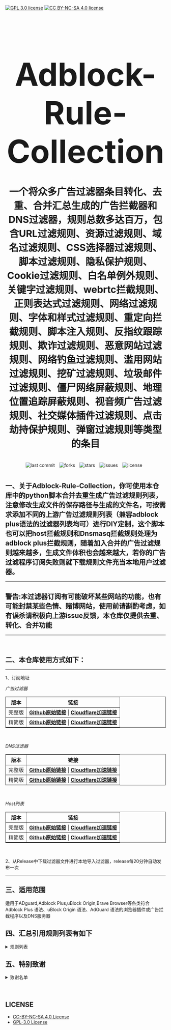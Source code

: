 [![GPL 3.0 license](https://img.shields.io/badge/License-GPL%20v3-blue.svg)](https://github.com/REIJI007/Adblock-Rule-Collection/blob/main/LICENSE-GPL%203.0)
[![CC BY-NC-SA 4.0 license](https://img.shields.io/badge/License-CC%20BY--NC--SA%204.0-lightgrey.svg)](https://github.com/REIJI007/Adblock-Rule-Collection/blob/main/LICENSE-CC-BY-NC-SA%204.0)
<!-- 居中的大标题 -->
<h1 align="center" style="font-size: 100px; margin-bottom: 40px;">Adblock-Rule-Collection</h1>

<!-- 居中的副标题 -->
<h2 align="center" style="font-size: 30px; margin-bottom: 40px;">一个将众多广告过滤器条目转化、去重、合并汇总生成的广告拦截器和DNS过滤器，规则总数多达百万，包含URL过滤规则、资源过滤规则、域名过滤规则、CSS选择器过滤规则、脚本过滤规则、隐私保护规则、Cookie过滤规则、白名单例外规则、关键字过滤规则、webrtc拦截规则、正则表达式过滤规则、网络过滤规则、字体和样式过滤规则、重定向拦截规则、脚本注入规则、反指纹跟踪规则、欺诈过滤规则、恶意网站过滤规则、网络钓鱼过滤规则、滥用网站过滤规则、挖矿过滤规则、垃圾邮件过滤规则、僵尸网络屏蔽规则、地理位置追踪屏蔽规则、视音频广告过滤规则、社交媒体插件过滤规则、点击劫持保护规则、弹窗过滤规则等类型的条目</h2>

<!-- 徽章（根据需要调整） -->
<p align="center" style="margin-bottom: 40px;">
    <img src="https://img.shields.io/badge/last%20commit-today-brightgreen" alt="last commit" style="margin-right: 10px;">
    <img src="https://img.shields.io/github/forks/REIJI007/Adblock-Rule-Collection" alt="forks" style="margin-right: 10px;">
    <img src="https://img.shields.io/github/stars/REIJI007/Adblock-Rule-Collection" alt="stars" style="margin-right: 10px;">
    <img src="https://img.shields.io/github/issues/REIJI007/Adblock-Rule-Collection" alt="issues" style="margin-right: 10px;">
    <img src="https://img.shields.io/github/license/REIJI007/Adblock-Rule-Collection" alt="license" style="margin-right: 10px;">
</p>


## 一、关于Adblock-Rule-Collection，你可使用本仓库中的python脚本合并去重生成广告过滤规则列表，注意修改生成文件的保存路径与生成的文件名，可按需求添加不同的上游广告过滤规则列表（兼容adblock plus语法的过滤器列表均可）进行DIY定制，这个脚本也可以把host拦截规则和Dnsmasq拦截规则处理为adblock plus拦截规则，随着加入合并的广告过滤规则越来越多，生成文件体积也会越来越大，若你的广告过滤程序订阅失败则就下载规则文件充当本地用户过滤器。

<hr>

## 警告:本过滤器订阅有可能破坏某些网站的功能，也有可能封禁某些色情、赌博网站，使用前请斟酌考虑，如有误杀请积极向上游issue反馈，本仓库仅提供去重、转化、合并功能

<hr>
<br>

## 二、本仓库使用方式如下：

<hr> 
1、订阅地址

*广告过滤器*
<table border="1" style="border-collapse: collapse; width: 100%;">
  <tr>
    <th>版本</th>
    <th>链接</th>
  </tr>
  <tr>
    <td>完整版</td>
    <td>
      <strong><a href="https://raw.githubusercontent.com/REIJI007/Adblock-Rule-Collection/main/ADBLOCK_RULE_COLLECTION.txt">Github原始链接</a></strong> | 
      <strong><a href="https://adblock.reiji007.org/">Cloudflare加速链接</a></strong>
    </td>
  </tr>
  <tr>
    <td>精简版</td>
    <td>
      <strong><a href="https://raw.githubusercontent.com/REIJI007/Adblock-Rule-Collection/main/ADBLOCK_RULE_COLLECTION_Lite.txt">Github原始链接</a></strong> | 
      <strong><a href="https://adblock-lite.reiji007.org/">Cloudflare加速链接</a></strong>
    </td>
  </tr>
</table>

<br>

*DNS过滤器*
<table border="1" style="border-collapse: collapse; width: 100%;">
  <tr>
    <th>版本</th>
    <th>链接</th>
  </tr>
  <tr>
    <td>完整版</td>
    <td>
      <strong><a href="https://raw.githubusercontent.com/REIJI007/Adblock-Rule-Collection/main/ADBLOCK_RULE_COLLECTION_DNS.txt">Github原始链接</a></strong> | 
      <strong><a href="https://adblock-dns.reiji007.org/">Cloudflare加速链接</a></strong>
    </td>
  </tr>
  <tr>
    <td>精简版</td>
    <td>
      <strong><a href="https://raw.githubusercontent.com/REIJI007/Adblock-Rule-Collection/main/ADBLOCK_RULE_COLLECTION_DNS_Lite.txt">Github原始链接</a></strong> | 
      <strong><a href="https://adblock-dns-lite.reiji007.org/">Cloudflare加速链接</a></strong>
    </td>
  </tr>
</table>

<br>

*Host列表*
<table border="1" style="border-collapse: collapse; width: 100%;">
  <tr>
    <th>版本</th>
    <th>链接</th>
  </tr>
  <tr>
    <td>完整版</td>
    <td>
      <strong><a href="https://raw.githubusercontent.com/REIJI007/Adblock-Rule-Collection/main/ADBLOCK_RULE_COLLECTION_HOST.txt">Github原始链接</a></strong> | 
      <strong><a href="https://adblock-host.reiji007.org/">Cloudflare加速链接</a></strong>
    </td>
  </tr>
  <tr>
    <td>精简版</td>
    <td>
      <strong><a href="https://raw.githubusercontent.com/REIJI007/Adblock-Rule-Collection/main/ADBLOCK_RULE_COLLECTION_HOST_Lite.txt">Github原始链接</a></strong> | 
      <strong><a href="https://adblock-host-lite.reiji007.org/">Cloudflare加速链接</a></strong>
    </td>
  </tr>
</table>

<br>

2、从Release中下载过滤器文件进行本地导入过滤器，release每20分钟自动发布一次
<hr>


## 三、适用范围
适用于ADguard,Adblock Plus,uBlock Origin,Brave Browser等各类符合Adblock Plus 语法、uBlock Origin 语法、AdGuard 语法的浏览器插件或广告拦截程序以及DNS服务器
<br>


## 四、汇总引用规则列表有如下
<details>
  <summary>规则列表</summary>


1. [Anti-ad for ADguard](https://anti-ad.net/adguard.txt)  
2. [Anti-ad-Easylist](https://anti-ad.net/easylist.txt)
3. [OISD Small List](https://small.oisd.nl)
4. [OISD Big List](https://big.oisd.nl)  
5. [EasyList](https://easylist.to/easylist/easylist.txt)  
6. [EasyList-adservers](https://raw.githubusercontent.com/easylist/easylist/master/easylist/easylist_adservers.txt)  
7. [EasyList-thirdparty_servers](https://raw.githubusercontent.com/easylist/easylist/master/easylist/easylist_thirdparty.txt)  
8. [EasyList-adservers_popup](https://raw.githubusercontent.com/easylist/easylist/master/easylist/easylist_adservers_popup.txt)  
9. [EasyList-thirdparty_popup](https://raw.githubusercontent.com/easylist/easylist/master/easylist/easylist_thirdparty_popup.txt)  
10. [EasyList-allowlist](https://raw.githubusercontent.com/easylist/easylist/master/easylist/easylist_allowlist.txt)  
11. [EasyList-allowlist_dimensions](https://raw.githubusercontent.com/easylist/easylist/master/easylist/easylist_allowlist_dimensions.txt)  
12. [EasyList-allowlist_general_hide](https://raw.githubusercontent.com/easylist/easylist/master/easylist/easylist_allowlist_general_hide.txt)  
13. [EasyList-allowlist_popup](https://raw.githubusercontent.com/easylist/easylist/master/easylist/easylist_allowlist_popup.txt)  
14. [Easylist-general_block](https://raw.githubusercontent.com/easylist/easylist/master/easylist/easylist_general_block.txt)  
15. [Easylist-general_block_popup](https://raw.githubusercontent.com/easylist/easylist/master/easylist/easylist_general_block_popup.txt)  
16. [Easylist-general_hide](https://raw.githubusercontent.com/easylist/easylist/master/easylist/easylist_general_hide.txt)  
17. [EasyPrivacy](https://easylist.to/easylist/easyprivacy.txt)  
18. [EasyPrivacy-allowlist](https://raw.githubusercontent.com/easylist/easylist/master/easyprivacy/easyprivacy_allowlist.txt)  
19. [EasyPrivacy-allowlist_international](https://raw.githubusercontent.com/easylist/easylist/master/easyprivacy/easyprivacy_allowlist_international.txt)  
20. [EasyPrivacy-general](https://raw.githubusercontent.com/easylist/easylist/master/easyprivacy/easyprivacy_general.txt)  
21. [EasyPrivacy-general_emailtrackers](https://raw.githubusercontent.com/easylist/easylist/master/easyprivacy/easyprivacy_general_emailtrackers.txt)  
22. [EasyPrivacy-third-party](https://raw.githubusercontent.com/easylist/easylist/master/easyprivacy/easyprivacy_thirdparty.txt)  
23. [EasyPrivacy-third-party international](https://raw.githubusercontent.com/easylist/easylist/master/easyprivacy/easyprivacy_thirdparty_international.txt)  
24. [EasyPrivacy-trackingservers](https://raw.githubusercontent.com/easylist/easylist/master/easyprivacy/easyprivacy_trackingservers.txt)  
25. [EasyPrivacy-trackingservers_thirdparty](https://raw.githubusercontent.com/easylist/easylist/master/easyprivacy/easyprivacy_trackingservers_thirdparty.txt)  
26. [EasyPrivacy-trackingservers_admiral](https://raw.githubusercontent.com/easylist/easylist/master/easyprivacy/easyprivacy_trackingservers_admiral.txt)  
27. [EasyPrivacy-trackingservers_general](https://raw.githubusercontent.com/easylist/easylist/master/easyprivacy/easyprivacy_trackingservers_general.txt)  
28. [EasyPrivacy-trackingservers_mining](https://raw.githubusercontent.com/easylist/easylist/master/easyprivacy/easyprivacy_trackingservers_mining.txt)  
29. [EasyPrivacy-trackingservers_notifications](https://raw.githubusercontent.com/easylist/easylist/master/easyprivacy/easyprivacy_trackingservers_notifications.txt)  
30. [Easylist Cookie List](https://secure.fanboy.co.nz/fanboy-cookiemonster.txt)  
31. [Easylist Cookie-allowlist](https://raw.githubusercontent.com/easylist/easylist/master/easylist_cookie/easylist_cookie_allowlist.txt)  
32. [Easylist Cookie-allowlist_general_hide](https://raw.githubusercontent.com/easylist/easylist/master/easylist_cookie/easylist_cookie_allowlist_general_hide.txt)  
33. [Easylist Cookie-general_block](https://raw.githubusercontent.com/easylist/easylist/master/easylist_cookie/easylist_cookie_general_block.txt)  
34. [Easylist Cookie-general_hide](https://raw.githubusercontent.com/easylist/easylist/master/easylist_cookie/easylist_cookie_general_hide.txt)  
35. [Easylist Cookie-thirdparty](https://raw.githubusercontent.com/easylist/easylist/master/easylist_cookie/easylist_cookie_thirdparty.txt)  
36. [EasyList China](https://raw.githubusercontent.com/easylist/easylistchina/master/easylistchina.txt)  
37. [Adblock Warning Removal List](https://easylist-downloads.adblockplus.org/antiadblockfilters.txt)  
38. [Fanboy's Annoyance List](https://secure.fanboy.co.nz/fanboy-annoyance.txt)  
39. [Fanboy's Social Blocking List](https://easylist.to/easylist/fanboy-social.txt)  
40. [Fanboy's Anti-thirdparty Fonts](https://www.fanboy.co.nz/fanboy-antifonts.txt)  
41. [Fanboy's Notifications Blocking List](https://raw.githubusercontent.com/DandelionSprout/adfilt/master/Other%20domains%20versions/FanboyNotifications-LoadableInUBO.txt)  
42. [CJX's Annoyance List](https://raw.githubusercontent.com/cjx82630/cjxlist/master/cjx-annoyance.txt)  
43. [CJX's EasyList Lite](https://raw.githubusercontent.com/cjx82630/cjxlist/master/cjxlist.txt)  
44. [CJX's uBlock list](https://raw.githubusercontent.com/cjx82630/cjxlist/master/cjx-ublock.txt)  
45. [uniartrisan's Adblock List Plus](https://raw.githubusercontent.com/uniartisan/adblock_list/master/adblock_plus.txt)  
46. [uniartrisan's Privacy List](https://raw.githubusercontent.com/uniartisan/adblock_list/master/adblock_privacy.txt)  
47. [AdRules AdBlock List Plus](https://raw.githubusercontent.com/Cats-Team/AdRules/main/adblock_plus.txt)  
48. [AdRules DNS List](https://raw.githubusercontent.com/Cats-Team/AdRules/main/dns.txt)  
49. [AdBlock DNS](https://raw.githubusercontent.com/217heidai/adblockfilters/main/rules/adblockdns.txt)  
50. [AdBlock Filter](https://raw.githubusercontent.com/217heidai/adblockfilters/main/rules/adblockfilters.txt)  
51. [GOODBYEADS](https://raw.githubusercontent.com/8680/GOODBYEADS/master/data/rules/adblock.txt)
52. [GOODBYEADS-DNS](https://raw.githubusercontent.com/8680/GOODBYEADS/master/data/rules/dns.txt)  
53. [GOODBYEADS-allow](https://raw.githubusercontent.com/8680/GOODBYEADS/master/data/rules/allow.txt)  
54. [AWAvenue-Ads-Rule](https://raw.githubusercontent.com/TG-Twilight/AWAvenue-Ads-Rule/main/AWAvenue-Ads-Rule.txt)  
55. [uBlock filters](https://raw.githubusercontent.com/uBlockOrigin/uAssets/master/filters/filters.txt)  
56. [uBlock privacy filter](https://raw.githubusercontent.com/uBlockOrigin/uAssets/master/filters/privacy.txt)  
57. [uBlock mobile filter](https://raw.githubusercontent.com/uBlockOrigin/uAssets/master/filters/filters-mobile.txt)  
58. [uBlock Badware risks filter](https://raw.githubusercontent.com/uBlockOrigin/uAssets/master/filters/badware.txt)  
59. [uBlock Annoyances-Cookies filter](https://raw.githubusercontent.com/uBlockOrigin/uAssets/master/filters/annoyances-cookies.txt)  
60. [uBlock Annoyances-others filter](https://raw.githubusercontent.com/uBlockOrigin/uAssets/master/filters/annoyances-others.txt)  
61. [uBlock Resource abuse filters](https://raw.githubusercontent.com/uBlockOrigin/uAssets/master/filters/resource-abuse.txt)  
62. [uBlock Unbreak filter](https://raw.githubusercontent.com/uBlockOrigin/uAssets/master/filters/unbreak.txt)
63. [uBlock lan-block](https://raw.githubusercontent.com/uBlockOrigin/uAssets/master/filters/lan-block.txt)
64. [ADguard Base filter](https://raw.githubusercontent.com/ADguardTeam/FiltersRegistry/master/filters/filter_2_Base/filter.txt)  
65. [ADguard Spyware filter](https://raw.githubusercontent.com/ADguardTeam/FiltersRegistry/master/filters/filter_3_Spyware/filter.txt)  
66. [ADguard Social filter](https://raw.githubusercontent.com/ADguardTeam/FiltersRegistry/master/filters/filter_4_Social/filter.txt)  
67. [ADguard Mobile filter](https://raw.githubusercontent.com/ADguardTeam/FiltersRegistry/master/filters/filter_11_Mobile/filter.txt)  
68. [ADguard Annoyances filter](https://raw.githubusercontent.com/ADguardTeam/FiltersRegistry/master/filters/filter_14_Annoyances/filter.txt)  
69. [ADguard DnsFilter](https://raw.githubusercontent.com/ADguardTeam/FiltersRegistry/master/filters/filter_15_DnsFilter/filter.txt)  
70. [ADguard TrackParam filter](https://raw.githubusercontent.com/ADguardTeam/FiltersRegistry/master/filters/filter_17_TrackParam/filter.txt)  
71. [ADguard Annoyances_Cookies filter](https://raw.githubusercontent.com/ADguardTeam/FiltersRegistry/master/filters/filter_18_Annoyances_Cookies/filter.txt)  
72. [ADguard Annoyances_Popups filter](https://raw.githubusercontent.com/ADguardTeam/FiltersRegistry/master/filters/filter_19_Annoyances_Popups/filter.txt)  
73. [ADguard Annoyances_MobileApp filter](https://raw.githubusercontent.com/ADguardTeam/FiltersRegistry/master/filters/filter_20_Annoyances_MobileApp/filter.txt)  
74. [ADguard Annoyances_Other filter](https://raw.githubusercontent.com/ADguardTeam/FiltersRegistry/master/filters/filter_21_Annoyances_Other/filter.txt)  
75. [ADguard Annoyances_Widgets filter](https://raw.githubusercontent.com/ADguardTeam/FiltersRegistry/master/filters/filter_22_Annoyances_Widgets/filter.txt)  
76. [ADguard Chinese filter](https://raw.githubusercontent.com/ADguardTeam/FiltersRegistry/master/filters/filter_224_Chinese/filter.txt)  
77. [ADguard ThirdParty EasyList](https://raw.githubusercontent.com/ADguardTeam/FiltersRegistry/master/filters/ThirdParty/filter_101_EasyList/filter.txt)  
78. [ADguard ThirdParty EasyListChina](https://raw.githubusercontent.com/ADguardTeam/FiltersRegistry/master/filters/ThirdParty/filter_104_EasyListChina/filter.txt)  
79. [ADguard ThirdParty EasyPrivacy](https://raw.githubusercontent.com/ADguardTeam/FiltersRegistry/master/filters/ThirdParty/filter_118_EasyPrivacy/filter.txt)  
80. [ADguard ThirdParty Fanboy's Annoyance List](https://raw.githubusercontent.com/ADguardTeam/FiltersRegistry/master/filters/ThirdParty/filter_122_FanboysAnnoyances/filter.txt)  
81. [ADguard ThirdParty FanboysSocialBlockingList](https://raw.githubusercontent.com/ADguardTeam/FiltersRegistry/master/filters/ThirdParty/filter_123_FanboysSocialBlockingList/filter.txt)  
82. [ADguard ThirdParty WebAnnoyancesUltralist](https://raw.githubusercontent.com/ADguardTeam/FiltersRegistry/master/filters/ThirdParty/filter_201_WebAnnoyancesUltralist/filter.txt)  
83. [ADguard ThirdParty PeterLowesList](https://raw.githubusercontent.com/ADguardTeam/FiltersRegistry/master/filters/ThirdParty/filter_204_PeterLowesList/filter.txt)  
84. [ADguard ThirdParty AdblockWarningRemovalList](https://raw.githubusercontent.com/ADguardTeam/FiltersRegistry/master/filters/ThirdParty/filter_207_AdblockWarningRemovalList/filter.txt)  
85. [ADguard ThirdParty Online_Malicious_URL_Blocklist](https://raw.githubusercontent.com/ADguardTeam/FiltersRegistry/master/filters/ThirdParty/filter_208_Online_Malicious_URL_Blocklist/filter.txt)  
86. [ADguard ThirdParty ADgkMobileChinalist](https://raw.githubusercontent.com/ADguardTeam/FiltersRegistry/master/filters/ThirdParty/filter_209_ADgkMobileChinalist/filter.txt)  
87. [ADguard ThirdParty Spam404](https://raw.githubusercontent.com/ADguardTeam/FiltersRegistry/master/filters/ThirdParty/filter_210_Spam404/filter.txt)  
88. [ADguard ThirdParty Anti-Adblock Killer](https://raw.githubusercontent.com/ADguardTeam/FiltersRegistry/master/filters/ThirdParty/filter_211_AntiAdblockKillerReek/filter.txt)  
89. [ADguard ThirdParty ChinaListAndEasyList](https://raw.githubusercontent.com/ADguardTeam/FiltersRegistry/master/filters/ThirdParty/filter_219_ChinaListAndEasyList/filter.txt)  
90. [ADguard ThirdParty CJXsAnnoyanceList](https://raw.githubusercontent.com/ADguardTeam/FiltersRegistry/master/filters/ThirdParty/filter_220_CJXsAnnoyanceList/filter.txt)  
91. [ADguard ThirdParty xinggsf](https://raw.githubusercontent.com/ADguardTeam/FiltersRegistry/master/filters/ThirdParty/filter_228_xinggsf/filter.txt)  
92. [ADguard ThirdParty IdontCareAboutCookies](https://raw.githubusercontent.com/ADguardTeam/FiltersRegistry/master/filters/ThirdParty/filter_229_IdontCareAboutCookies/filter.txt)  
93. [ADguard ThirdParty FanboyAntifonts](https://raw.githubusercontent.com/ADguardTeam/FiltersRegistry/master/filters/ThirdParty/filter_239_FanboyAntifonts/filter.txt)  
94. [ADguard ThirdParty BarbBlock](https://raw.githubusercontent.com/ADguardTeam/FiltersRegistry/master/filters/ThirdParty/filter_240_BarbBlock/filter.txt)  
95. [ADguard ThirdParty FanboyCookiemonster](https://raw.githubusercontent.com/ADguardTeam/FiltersRegistry/master/filters/ThirdParty/filter_241_FanboyCookiemonster/filter.txt)  
96. [ADguard ThirdParty NoCoin](https://raw.githubusercontent.com/ADguardTeam/FiltersRegistry/master/filters/ThirdParty/filter_242_NoCoin/filter.txt)  
97. [ADguard ThirdParty DandelionSproutAnnoyances](https://raw.githubusercontent.com/ADguardTeam/FiltersRegistry/master/filters/ThirdParty/filter_250_DandelionSproutAnnoyances/filter.txt)  
98. [ADguard ThirdParty Legitimate_URL_Shortener](https://raw.githubusercontent.com/ADguardTeam/FiltersRegistry/master/filters/ThirdParty/filter_251_LegitimateURLShortener/filter.txt)  
99. [ADguard ThirdParty Phishing_URL_Blocklist](https://raw.githubusercontent.com/ADguardTeam/FiltersRegistry/master/filters/ThirdParty/filter_255_Phishing_URL_Blocklist/filter.txt)  
100. [ADguard ThirdParty Scam_Blocklist](https://raw.githubusercontent.com/ADguardTeam/FiltersRegistry/master/filters/ThirdParty/filter_256_Scam_Blocklist/filter.txt)  
101. [ADguard ThirdParty uBlock_Origin_Badware_risks](https://raw.githubusercontent.com/ADguardTeam/FiltersRegistry/master/filters/ThirdParty/filter_257_uBlock_Origin_Badware_risks/filter.txt)  
102. [ADguard Base filter-first-party servers](https://raw.githubusercontent.com/ADguardTeam/ADguardFilters/master/BaseFilter/sections/adservers_firstparty.txt)
103. [ADguard Base filter-foreign servers](https://raw.githubusercontent.com/ADguardTeam/ADguardFilters/master/BaseFilter/sections/foreign.txt)  
104. [ADguard Base filter cryptominers](https://raw.githubusercontent.com/ADguardTeam/ADguardFilters/master/BaseFilter/sections/cryptominers.txt)  
105. [ADguard Base filter-adservers](https://raw.githubusercontent.com/ADguardTeam/ADguardFilters/master/BaseFilter/sections/adservers.txt)  
106. [ADguard Base filter-adservers_firstparty](https://raw.githubusercontent.com/ADguardTeam/ADguardFilters/master/BaseFilter/sections/adservers_firstparty.txt)  
107. [ADguard Base filter-allowlist](https://raw.githubusercontent.com/ADguardTeam/ADguardFilters/master/BaseFilter/sections/allowlist.txt)  
108. [ADguard Base filter-allowlist_stealth](https://raw.githubusercontent.com/ADguardTeam/ADguardFilters/master/BaseFilter/sections/allowlist_stealth.txt)  
109. [ADguard Base filter-antiadblock](https://raw.githubusercontent.com/ADguardTeam/ADguardFilters/master/BaseFilter/sections/antiadblock.txt)  
110. [ADguard Base filter-replace](https://raw.githubusercontent.com/ADguardTeam/ADguardFilters/master/BaseFilter/sections/replace.txt)  
111. [ADguard Base filter-content_blocker](https://raw.githubusercontent.com/ADguardTeam/ADguardFilters/master/BaseFilter/sections/content_blocker.txt)  
112. [ADguard Exclusion rules](https://raw.githubusercontent.com/ADguardTeam/ADguardSDNSFilter/master/Filters/exclusions.txt)  
113. [ADguard Exception rules](https://raw.githubusercontent.com/ADguardTeam/ADguardSDNSFilter/master/Filters/exceptions.txt)  
114. [ADguardSDNSFilter](https://raw.githubusercontent.com/ADguardTeam/ADguardSDNSFilter/master/Filters/rules.txt)  
115. [ADguard Tracking Protection filter - first-party trackers](https://raw.githubusercontent.com/ADguardTeam/ADguardFilters/master/SpywareFilter/sections/tracking_servers_firstparty.txt)  
116. [ADguard Tracking Protection filter - third-party trackers](https://raw.githubusercontent.com/ADguardTeam/ADguardFilters/master/SpywareFilter/sections/tracking_servers.txt)  
117. [ADguard Tracking Protection filter - mobile trackers](https://raw.githubusercontent.com/ADguardTeam/ADguardFilters/master/SpywareFilter/sections/mobile.txt)  
118. [ADguard Social filter-allowlist](https://raw.githubusercontent.com/ADguardTeam/ADguardFilters/master/SocialFilter/sections/allowlist.txt)  
119. [ADguard Social filter-general_elemhide](https://raw.githubusercontent.com/ADguardTeam/ADguardFilters/master/SocialFilter/sections/general_elemhide.txt)  
120. [ADguard Social filter-general_extensions](https://raw.githubusercontent.com/ADguardTeam/ADguardFilters/master/SocialFilter/sections/general_extensions.txt)  
121. [ADguard Social filter-general_url](https://raw.githubusercontent.com/ADguardTeam/ADguardFilters/master/SocialFilter/sections/general_url.txt)  
122. [ADguard Social filter-popups](https://raw.githubusercontent.com/ADguardTeam/ADguardFilters/master/SocialFilter/sections/popups.txt)  
123. [ADguard Social filter-social_trackers](https://raw.githubusercontent.com/ADguardTeam/ADguardFilters/master/SocialFilter/sections/social_trackers.txt)  
124. [ADguard Annoyances filter-cookies_allowlist](https://raw.githubusercontent.com/ADguardTeam/ADguardFilters/master/AnnoyancesFilter/Cookies/sections/cookies_allowlist.txt)  
125. [ADguard Annoyances filter-cookies_general](https://raw.githubusercontent.com/ADguardTeam/ADguardFilters/master/AnnoyancesFilter/Cookies/sections/cookies_general.txt)  
126. [ADguard Annoyances filter-mobile-app_allowlist](https://raw.githubusercontent.com/ADguardTeam/ADguardFilters/master/AnnoyancesFilter/MobileApp/sections/mobile-app_allowlist.txt)  
127. [ADguard Annoyances filter-mobile-app_general](https://raw.githubusercontent.com/ADguardTeam/ADguardFilters/master/AnnoyancesFilter/MobileApp/sections/mobile-app_general.txt)  
128. [ADguard Annoyances filter-popups-antiadblock](https://raw.githubusercontent.com/ADguardTeam/ADguardFilters/master/AnnoyancesFilter/Popups/sections/antiadblock.txt)  
129. [ADguard Annoyances filter-popups-allowlist](https://raw.githubusercontent.com/ADguardTeam/ADguardFilters/master/AnnoyancesFilter/Popups/sections/popups_allowlist.txt)  
130. [ADguard Annoyances filter-popups-general](https://raw.githubusercontent.com/ADguardTeam/ADguardFilters/master/AnnoyancesFilter/Popups/sections/popups_general.txt)  
131. [ADguard Annoyances filter-popups-push-notifications_allowlist](https://raw.githubusercontent.com/ADguardTeam/ADguardFilters/master/AnnoyancesFilter/Popups/sections/push-notifications_allowlist.txt)  
132. [ADguard Annoyances filter-popups-push-notifications_general](https://raw.githubusercontent.com/ADguardTeam/ADguardFilters/master/AnnoyancesFilter/Popups/sections/push-notifications_general.txt)  
133. [ADguard Annoyances filter-popups-subscriptions_allowlist](https://raw.githubusercontent.com/ADguardTeam/ADguardFilters/master/AnnoyancesFilter/Popups/sections/subscriptions_allowlist.txt)  
134. [ADguard Annoyances filter-popups-subscriptions_general](https://raw.githubusercontent.com/ADguardTeam/ADguardFilters/master/AnnoyancesFilter/Popups/sections/subscriptions_general.txt)  
135. [ADguard Annoyances filter-Widgets](https://raw.githubusercontent.com/ADguardTeam/ADguardFilters/master/AnnoyancesFilter/Widgets/sections/widgets.txt)  
136. [ADguard CNAME original trackers list](https://raw.githubusercontent.com/ADguardTeam/cname-trackers/master/data/combined_original_trackers.txt)  
137. [ADguard CNAME disguised ads list](https://raw.githubusercontent.com/ADguardTeam/cname-trackers/master/data/combined_disguised_ads.txt)  
138. [ADguard CNAME disguised clickthroughs list](https://raw.githubusercontent.com/ADguardTeam/cname-trackers/master/data/combined_disguised_clickthroughs.txt)  
139. [ADguard CNAME disguised microsites list](https://raw.githubusercontent.com/ADguardTeam/cname-trackers/master/data/combined_disguised_microsites.txt)  
140. [ADguard CNAME disguised trackers list](https://raw.githubusercontent.com/ADguardTeam/cname-trackers/master/data/combined_disguised_trackers.txt)  
141. [ADguard CNAME disguised mail_trackers list](https://raw.githubusercontent.com/ADguardTeam/cname-trackers/master/data/combined_disguised_mail_trackers.txt)  
142. [ADguard Chinese filter-adservers](https://raw.githubusercontent.com/ADguardTeam/ADguardFilters/master/ChineseFilter/sections/adservers.txt)  
143. [ADguard Chinese filter-adservers_firstparty](https://raw.githubusercontent.com/ADguardTeam/ADguardFilters/master/ChineseFilter/sections/adservers_firstparty.txt)  
144. [ADguard ChineseFilter-allowlist](https://raw.githubusercontent.com/ADguardTeam/ADguardFilters/master/ChineseFilter/sections/allowlist.txt)  
145. [ADguard ChineseFilter-antiadblock](https://raw.githubusercontent.com/ADguardTeam/ADguardFilters/master/ChineseFilter/sections/antiadblock.txt)  
146. [ADguard ChineseFilter-general_elemhide](https://raw.githubusercontent.com/ADguardTeam/ADguardFilters/master/ChineseFilter/sections/general_elemhide.txt)  
147. [ADguard ChineseFilter-general_extensions](https://raw.githubusercontent.com/ADguardTeam/ADguardFilters/master/ChineseFilter/sections/general_extensions.txt)  
148. [ADguard ChineseFilter-general_url](https://raw.githubusercontent.com/ADguardTeam/ADguardFilters/master/ChineseFilter/sections/general_url.txt)  
149. [ADguard ChineseFilter-replace](https://raw.githubusercontent.com/ADguardTeam/ADguardFilters/master/ChineseFilter/sections/replace.txt)  
150. [ADguard Mobile filter-adservers](https://raw.githubusercontent.com/ADguardTeam/ADguardFilters/master/MobileFilter/sections/adservers.txt)  
151. [ADguard MobileFilter-allowlist_app](https://raw.githubusercontent.com/ADguardTeam/ADguardFilters/master/MobileFilter/sections/allowlist_app.txt)  
152. [ADguard MobileFilter-allowlist_web](https://raw.githubusercontent.com/ADguardTeam/ADguardFilters/master/MobileFilter/sections/allowlist_web.txt)  
153. [ADguard MobileFilter-antiadblock](https://raw.githubusercontent.com/AdguardTeam/AdguardFilters/master/MobileFilter/sections/antiadblock.txt)  
154. [ADguard MobileFilter-general_elemhide](https://raw.githubusercontent.com/AdguardTeam/AdguardFilters/master/MobileFilter/sections/general_elemhide.txt)  
155. [ADguard MobileFilter-general_extensions](https://raw.githubusercontent.com/AdguardTeam/AdguardFilters/master/MobileFilter/sections/general_extensions.txt)  
156. [ADguard MobileFilter-general_url](https://raw.githubusercontent.com/AdguardTeam/AdguardFilters/master/MobileFilter/sections/general_url.txt)  
157. [ADguard MobileFilter-replace](https://raw.githubusercontent.com/AdguardTeam/AdguardFilters/master/MobileFilter/sections/replace.txt)  
158. [ADguard SpywareFilter-allowlist](https://raw.githubusercontent.com/AdguardTeam/AdguardFilters/master/SpywareFilter/sections/allowlist.txt)  
159. [ADguard SpywareFilter-cookies_allowlist](https://raw.githubusercontent.com/AdguardTeam/AdguardFilters/master/SpywareFilter/sections/cookies_allowlist.txt)  
160. [ADguard SpywareFilter-cookies_general](https://raw.githubusercontent.com/AdguardTeam/AdguardFilters/master/SpywareFilter/sections/cookies_general.txt)  
161. [ADguard SpywareFilter-cookies_specific](https://raw.githubusercontent.com/AdguardTeam/AdguardFilters/master/SpywareFilter/sections/cookies_specific.txt)  
162. [ADguard SpywareFilter-general_elemhide](https://raw.githubusercontent.com/AdguardTeam/AdguardFilters/master/SpywareFilter/sections/general_elemhide.txt)  
163. [ADguard SpywareFilter-general_extensions](https://raw.githubusercontent.com/AdguardTeam/AdguardFilters/master/SpywareFilter/sections/general_extensions.txt)  
164. [ADguard SpywareFilter-general_url](https://raw.githubusercontent.com/AdguardTeam/AdguardFilters/master/SpywareFilter/sections/general_url.txt)  
165. [ADguard SpywareFilter-mobile](https://raw.githubusercontent.com/AdguardTeam/AdguardFilters/master/SpywareFilter/sections/mobile.txt)  
166. [ADguard SpywareFilter-mobile_allowlist](https://raw.githubusercontent.com/AdguardTeam/AdguardFilters/master/SpywareFilter/sections/mobile_allowlist.txt)  
167. [ADguard SpywareFilter-tracking_servers](https://raw.githubusercontent.com/AdguardTeam/AdguardFilters/master/SpywareFilter/sections/tracking_servers.txt)  
168. [ADguard SpywareFilter-tracking_servers_firstparty](https://raw.githubusercontent.com/AdguardTeam/AdguardFilters/master/SpywareFilter/sections/tracking_servers_firstparty.txt)  
169. [ADguard TrackParamFilter-allowlist](https://raw.githubusercontent.com/AdguardTeam/AdguardFilters/master/TrackParamFilter/sections/allowlist.txt)  
170. [ADguard TrackParamFilter-general_url](https://raw.githubusercontent.com/AdguardTeam/AdguardFilters/master/TrackParamFilter/sections/general_url.txt)  
171. [HyperADRules](https://raw.githubusercontent.com/Lynricsy/HyperADRules/master/rules.txt)  
172. [HyperADRules-DNS](https://raw.githubusercontent.com/Lynricsy/HyperADRules/master/dns.txt)  
173. [HyperADRules-allow](https://raw.githubusercontent.com/Lynricsy/HyperADRules/master/allow.txt)  
174. [xinggsf's rules](https://raw.githubusercontent.com/xinggsf/Adblock-Plus-Rule/master/rule.txt)  
175. [xinggsf's mv rules](https://raw.githubusercontent.com/xinggsf/Adblock-Plus-Rule/master/mv.txt)  
176. [adblock-nocoin-list](https://raw.githubusercontent.com/hoshsadiq/adblock-nocoin-list/master/nocoin.txt)    
177. [Phishing URL Blocklist-AdGuard](https://malware-filter.gitlab.io/malware-filter/phishing-filter-ag.txt)  
178. [Phishing URL Blocklist-AdGuard Home](https://malware-filter.gitlab.io/malware-filter/phishing-filter-agh.txt)  
179. [Phishing URL Blocklist-uBlock Origin](https://malware-filter.gitlab.io/malware-filter/phishing-filter.txt)  
180. [Malicious URL Blocklist-AdGuard](https://malware-filter.gitlab.io/malware-filter/urlhaus-filter-ag.txt)  
181. [Malicious URL Blocklist-AdGuard Home](https://malware-filter.gitlab.io/malware-filter/urlhaus-filter-agh.txt)  
182. [Malicious URL Blocklist-uBlock Origin](https://malware-filter.gitlab.io/malware-filter/urlhaus-filter.txt)  
183. [Tracking JS Blocklist](https://malware-filter.gitlab.io/malware-filter/tracking-filter.txt)  
184. [Botnet IP Blocklist - AdGuard](https://malware-filter.gitlab.io/malware-filter/botnet-filter-ag.txt)  
185. [Botnet IP Blocklist - AdGuard Home](https://malware-filter.gitlab.io/malware-filter/botnet-filter-agh.txt)  
186. [Botnet IP Blocklist - uBlock Origin](https://malware-filter.gitlab.io/malware-filter/botnet-filter.txt)  
187. [ABP filters](https://easylist-msie.adblockplus.org/abp-filters-anti-cv.txt)  
188. [adgk](https://raw.githubusercontent.com/banbendalao/ADgk/master/ADgk.txt)  
189. [yokoffing's Annoyance List](https://raw.githubusercontent.com/yokoffing/filterlists/main/annoyance_list.txt)  
190. [yokoffing's Privacy Essentials](https://raw.githubusercontent.com/yokoffing/filterlists/main/privacy_essentials.txt)  
191. [Spam404's Adblock-list](https://raw.githubusercontent.com/Spam404/lists/master/adblock-list.txt)  
192. [Brave-specific filter](https://raw.githubusercontent.com/brave/adblock-lists/master/brave-lists/brave-specific.txt)  
193. [Brave-ios-specific filter](https://raw.githubusercontent.com/brave/adblock-lists/master/brave-lists/brave-ios-specific.txt)  
194. [Brave-Android-specific filter](https://raw.githubusercontent.com/brave/adblock-lists/master/brave-lists/brave-android-specific.txt)  
195. [Brave-Firstparty filter](https://raw.githubusercontent.com/brave/adblock-lists/master/brave-lists/brave-firstparty.txt)  
196. [Brave-Firstparty-cname filter](https://raw.githubusercontent.com/brave/adblock-lists/master/brave-lists/brave-firstparty-cname.txt)  
197. [Brave-Unbreak filter](https://raw.githubusercontent.com/brave/adblock-lists/master/brave-unbreak.txt)  
198. [Filter unblocking search ads and self-promotions](https://raw.githubusercontent.com/AdguardTeam/FiltersRegistry/master/filters/filter_10_Useful/filter.txt)  
199. [Peter Lowe's Ad and Tracking Server List](https://pgl.yoyo.org/adservers/serverlist.php?hostformat=adblockplus&showintro=0)
200. [Dandelion Sprout's Anti-Malware List (for ADguard)](https://raw.githubusercontent.com/DandelionSprout/adfilt/master/Alternate%20versions%20Anti-Malware%20List/AntiMalwareAdGuard.txt)
201. [Dandelion Sprout's Anti-Malware List (for Adblock Plus and AdBlock)](https://raw.githubusercontent.com/DandelionSprout/adfilt/master/Alternate%20versions%20Anti-Malware%20List/AntiMalwareABP.txt)
202. [Dandelion Sprout's Compilation List](https://raw.githubusercontent.com/DandelionSprout/adfilt/master/AdGuard%20Home%20Compilation%20List/AdGuardHomeCompilationList.txt)
203. [Dandelion Sprout's Anti-Malware List (for AdGuardHome)](https://raw.githubusercontent.com/DandelionSprout/adfilt/master/Alternate%20versions%20Anti-Malware%20List/AntiMalwareAdGuardHome.txt)
204. [Dandelion Sprout's Legitimate URL Shortener](https://raw.githubusercontent.com/DandelionSprout/adfilt/master/LegitimateURLShortener.txt)
205. [The Block List Project - Smart TV List](https://raw.githubusercontent.com/blocklistproject/Lists/master/adguard/smart-tv-ags.txt)
206. [The Block List Project - Ads List](https://raw.githubusercontent.com/blocklistproject/Lists/master/adguard/ads-ags.txt)
207. [The Block List Project - Basic Starter List](https://raw.githubusercontent.com/blocklistproject/Lists/master/adguard/basic-ags.txt)
208. [The Block List Project - Tracking List](https://raw.githubusercontent.com/blocklistproject/Lists/master/adguard/tracking-ags.txt)
209. [The Block List Project - Malware List](https://raw.githubusercontent.com/blocklistproject/Lists/master/adguard/malware-ags.txt)
210. [The Block List Project - Scam List](https://raw.githubusercontent.com/blocklistproject/Lists/master/adguard/scam-ags.txt)
211. [The Block List Project - Phishing List](https://raw.githubusercontent.com/blocklistproject/Lists/master/adguard/phishing-ags.txt)
212. [The Block List Project - Ransomware List](https://raw.githubusercontent.com/blocklistproject/Lists/master/adguard/ransomware-ags.txt)
213. [The Block List Project - Fraud List](https://raw.githubusercontent.com/blocklistproject/Lists/master/adguard/fraud-ags.txt)
214. [The Block List Project - Abuse List](https://raw.githubusercontent.com/blocklistproject/Lists/master/adguard/abuse-ags.txt)
215. [The Block List Project - Redirect List](https://raw.githubusercontent.com/blocklistproject/Lists/master/adguard/redirect-ags.txt)
216. [Anti-Adblock Killer](https://raw.githubusercontent.com/reek/anti-adblock-killer/master/anti-adblock-killer-filters.txt)
217. [Scam Blocklist (Adblock Plus)](https://raw.githubusercontent.com/durablenapkin/scamblocklist/master/adguard.txt)
218. [Smart-TV Blocklist for ADguard Home](https://raw.githubusercontent.com/Perflyst/PiHoleBlocklist/master/SmartTV-AGH.txt)
219. [HaGeZi's Pro DNS Blocklist](https://raw.githubusercontent.com/hagezi/dns-blocklists/main/adblock/pro.txt)
220. [HaGeZi's Fake DNS Blocklist](https://raw.githubusercontent.com/hagezi/dns-blocklists/main/adblock/fake.txt)
221. [HaGeZi's Light DNS Blocklist](https://raw.githubusercontent.com/hagezi/dns-blocklists/main/adblock/light.txt)
222. [HaGeZi's DynDNS Blocklist](https://raw.githubusercontent.com/hagezi/dns-blocklists/main/adblock/dyndns.txt)
223. [HaGeZi's Normal DNS Blocklist](https://raw.githubusercontent.com/hagezi/dns-blocklists/main/adblock/multi.txt)
224. [HaGeZi's Personal DNS Blocklist](https://raw.githubusercontent.com/hagezi/dns-blocklists/main/adblock/personal.txt)
225. [HaGeZi's Pop-Up Ads DNS Blocklist](https://raw.githubusercontent.com/hagezi/dns-blocklists/main/adblock/popupads.txt)
226. [HaGeZi's Ultimate DNS Blocklist](https://raw.githubusercontent.com/hagezi/dns-blocklists/main/adblock/ultimate.txt)
227. [HaGeZi's The World's Most Abused TLDs - Aggressive](https://raw.githubusercontent.com/hagezi/dns-blocklists/main/adblock/spam-tlds-adblock-aggressive.txt)
228. [HaGeZi's The World's Most Abused TLDs - Allow](https://raw.githubusercontent.com/hagezi/dns-blocklists/main/adblock/spam-tlds-adblock-allow.txt)
229. [HaGeZi's Threat Intelligence Feeds DNS Blocklist](https://raw.githubusercontent.com/hagezi/dns-blocklists/main/adblock/tif.txt)
230. [HaGeZi's Allowlist Referral](https://raw.githubusercontent.com/hagezi/dns-blocklists/main/adblock/whitelist-referral.txt)
231. [HaGeZi's Allowlist URL Shortener](https://raw.githubusercontent.com/hagezi/dns-blocklists/main/adblock/whitelist-urlshortener.txt)
232. [neodevpro's adblock list](https://raw.githubusercontent.com/neodevpro/neodevhost/master/adblocker)
233. [damengzhu's adblock List](https://raw.githubusercontent.com/damengzhu/banad/main/jiekouAD.txt)
234. [damengzhu's DNS List](https://raw.githubusercontent.com/damengzhu/banad/main/dnslist.txt)
235. [hectorm's adblock List](https://hblock.molinero.dev/hosts_adblock.txt)
236. [1Hosts's adblock list](https://raw.githubusercontent.com/badmojr/1Hosts/master/Pro/adblock.txt)
237. [ADblocker Ultimate Ad Filter](https://filters.adavoid.org/ultimate-ad-filter.txt)
238. [ADblocker Ultimate Privacy Filter](https://filters.adavoid.org/ultimate-privacy-filter.txt)
239. [ADblocker Ultimate Security Filter](https://filters.adavoid.org/ultimate-security-filter.txt)
240. [ADguard Base filter (ublock)](https://filters.adtidy.org/extension/ublock/filters/2.txt)
241. [ADguard Tracking Protection filter (ublock)](https://filters.adtidy.org/extension/ublock/filters/3.txt)
242. [ADguard Social Media filter (ublock)](https://filters.adtidy.org/extension/ublock/filters/4.txt)
243. [ADguard Mobile Ads filter (ublock)](https://filters.adtidy.org/extension/ublock/filters/11.txt)
244. [ADguard Annoyances filter (ublock)](https://filters.adtidy.org/extension/ublock/filters/14.txt)
245. [ADguard DNS filter (ublock)](https://filters.adtidy.org/extension/ublock/filters/15.txt)
246. [ADguard URL Tracking filter (ublock)](https://filters.adtidy.org/extension/ublock/filters/17.txt)
247. [ADguard Cookie Notices filter (ublock)](https://filters.adtidy.org/extension/ublock/filters/18.txt)
248. [ADguard Popups filter (ublock)](https://filters.adtidy.org/extension/ublock/filters/19.txt)
249. [ADguard Mobile App Banners filter (ublock)](https://filters.adtidy.org/extension/ublock/filters/20.txt)  
250. [ADguard Other Annoyances filter (ublock)](https://filters.adtidy.org/extension/ublock/filters/21.txt)  
251. [ADguard Widgets filter (ublock)](https://filters.adtidy.org/extension/ublock/filters/22.txt)  
252. [Easylist (ublock)](https://filters.adtidy.org/extension/ublock/filters/101.txt)  
253. [Easylist China (ublock)](https://filters.adtidy.org/extension/ublock/filters/104.txt)  
254. [EasyPrivacy (ublock)](https://filters.adtidy.org/extension/ublock/filters/118.txt)  
255. [Fanboy's Annoyances (ublock)](https://filters.adtidy.org/extension/ublock/filters/122.txt)  
256. [Fanboy's Social Blocking List (ublock)](https://filters.adtidy.org/extension/ublock/filters/123.txt)  
257. [Web Annoyances Ultralist (ublock)](https://filters.adtidy.org/extension/ublock/filters/201.txt)  
258. [Peter Lowe's Blocklist (ublock)](https://filters.adtidy.org/extension/ublock/filters/204.txt)  
259. [Adblock Warning Removal List (ublock)](https://filters.adtidy.org/extension/ublock/filters/207.txt)  
260. [Online Malicious URL Blocklist (ublock)](https://filters.adtidy.org/extension/ublock/filters/208.txt)  
261. [ADgk Mobile China list (ublock)](https://filters.adtidy.org/extension/ublock/filters/209.txt)  
262. [CJX's Annoyances List (ublock)](https://filters.adtidy.org/extension/ublock/filters/220.txt)  
263. [ADguard Chinese filter (ublock)](https://filters.adtidy.org/extension/ublock/filters/224.txt)  
264. [xinggsf (ublock)](https://filters.adtidy.org/extension/ublock/filters/228.txt)  
265. [Fanboy's Anti-thirdparty Fonts (ublock)](https://filters.adtidy.org/extension/ublock/filters/239.txt)  
266. [BarbBlock (ublock)](https://filters.adtidy.org/extension/ublock/filters/240.txt)  
267. [EasyList Cookie List (ublock)](https://filters.adtidy.org/extension/ublock/filters/241.txt)  
268. [NoCoin Filter List (ublock)](https://filters.adtidy.org/extension/ublock/filters/242.txt)  
269. [Dandelion Sprout's Annoyances List (ublock)](https://filters.adtidy.org/extension/ublock/filters/250.txt)  
270. [Legitimate URL Shortener (ublock)](https://filters.adtidy.org/extension/ublock/filters/251.txt)  
271. [Phishing URL Blocklist (ublock)](https://filters.adtidy.org/extension/ublock/filters/255.txt)  
272. [Scam Blocklist (ublock)](https://filters.adtidy.org/extension/ublock/filters/256.txt)  
273. [uBlock Origin - Badware risks (ublock)](https://filters.adtidy.org/extension/ublock/filters/257.txt)  
274. [ADguard Base filter (chromium)](https://filters.adtidy.org/extension/chromium/filters/2.txt)  
275. [ADguard Tracking Protection filter (chromium)](https://filters.adtidy.org/extension/chromium/filters/3.txt)  
276. [ADguard Social Media filter (chromium)](https://filters.adtidy.org/extension/chromium/filters/4.txt)  
277. [ADguard Mobile Ads filter (chromium)](https://filters.adtidy.org/extension/chromium/filters/11.txt)  
278. [ADguard Annoyances filter (chromium)](https://filters.adtidy.org/extension/chromium/filters/14.txt)  
279. [ADguard DNS filter (chromium)](https://filters.adtidy.org/extension/chromium/filters/15.txt)  
280. [ADguard URL Tracking filter (chromium)](https://filters.adtidy.org/extension/chromium/filters/17.txt)  
281. [ADguard Cookie Notices filter (chromium)](https://filters.adtidy.org/extension/chromium/filters/18.txt)  
282. [ADguard Popups filter (chromium)](https://filters.adtidy.org/extension/chromium/filters/19.txt)  
283. [ADguard Mobile App Banners filter (chromium)](https://filters.adtidy.org/extension/chromium/filters/20.txt)  
284. [ADguard Other Annoyances filter (chromium)](https://filters.adtidy.org/extension/chromium/filters/21.txt)  
285. [ADguard Widgets filter (chromium)](https://filters.adtidy.org/extension/chromium/filters/22.txt)  
286. [Easylist (chromium)](https://filters.adtidy.org/extension/chromium/filters/101.txt)  
287. [Easylist China (chromium)](https://filters.adtidy.org/extension/chromium/filters/104.txt)  
288. [EasyPrivacy (chromium)](https://filters.adtidy.org/extension/chromium/filters/118.txt)  
289. [Fanboy's Annoyances (chromium)](https://filters.adtidy.org/extension/chromium/filters/122.txt)  
290. [Fanboy's Social Blocking List (chromium)](https://filters.adtidy.org/extension/chromium/filters/123.txt)  
291. [Web Annoyances Ultralist (chromium)](https://filters.adtidy.org/extension/chromium/filters/201.txt)  
292. [Peter Lowe's Blocklist (chromium)](https://filters.adtidy.org/extension/chromium/filters/204.txt)  
293. [Adblock Warning Removal List (chromium)](https://filters.adtidy.org/extension/chromium/filters/207.txt)  
294. [Online Malicious URL Blocklist (chromium)](https://filters.adtidy.org/extension/chromium/filters/208.txt)  
295. [ADgk Mobile China list (chromium)](https://filters.adtidy.org/extension/chromium/filters/209.txt)  
296. [CJX's Annoyances List (chromium)](https://filters.adtidy.org/extension/chromium/filters/220.txt)  
297. [ADguard Chinese filter (chromium)](https://filters.adtidy.org/extension/chromium/filters/224.txt)
298. [xinggsf (chromium)](https://filters.adtidy.org/extension/chromium/filters/228.txt)
299. [Fanboy's Anti-thirdparty Fonts (chromium)](https://filters.adtidy.org/extension/chromium/filters/239.txt)
300. [BarbBlock (chromium)](https://filters.adtidy.org/extension/chromium/filters/240.txt)
301. [EasyList Cookie List (chromium)](https://filters.adtidy.org/extension/chromium/filters/241.txt)
302. [NoCoin Filter List (chromium)](https://filters.adtidy.org/extension/chromium/filters/242.txt)
303. [Dandelion Sprout's Annoyances List (chromium)](https://filters.adtidy.org/extension/chromium/filters/250.txt)
304. [Legitimate URL Shortener (chromium)](https://filters.adtidy.org/extension/chromium/filters/251.txt)
305. [Phishing URL Blocklist (chromium)](https://filters.adtidy.org/extension/chromium/filters/255.txt)
306. [Scam Blocklist (chromium)](https://filters.adtidy.org/extension/chromium/filters/256.txt)
307. [uBlock Origin - Badware risks (chromium)](https://filters.adtidy.org/extension/chromium/filters/257.txt)
308. [ADguard Base filter (firefox)](https://filters.adtidy.org/extension/firefox/filters/2.txt)
309. [ADguard Tracking Protection filter (firefox)](https://filters.adtidy.org/extension/firefox/filters/3.txt)
310. [ADguard Social Media filter (firefox)](https://filters.adtidy.org/extension/firefox/filters/4.txt)
311. [ADguard Mobile Ads filter (firefox)](https://filters.adtidy.org/extension/firefox/filters/11.txt)
312. [ADguard Annoyances filter (firefox)](https://filters.adtidy.org/extension/firefox/filters/14.txt)
313. [ADguard DNS filter (firefox)](https://filters.adtidy.org/extension/firefox/filters/15.txt)
314. [ADguard URL Tracking filter (firefox)](https://filters.adtidy.org/extension/firefox/filters/17.txt)
315. [ADguard Cookie Notices filter (firefox)](https://filters.adtidy.org/extension/firefox/filters/18.txt)
316. [ADguard Popups filter (firefox)](https://filters.adtidy.org/extension/firefox/filters/19.txt)
317. [ADguard Mobile App Banners filter (firefox)](https://filters.adtidy.org/extension/firefox/filters/20.txt)
318. [ADguard Other Annoyances filter (firefox)](https://filters.adtidy.org/extension/firefox/filters/21.txt)
319. [ADguard Widgets filter (firefox)](https://filters.adtidy.org/extension/firefox/filters/22.txt)
320. [Easylist (firefox)](https://filters.adtidy.org/extension/firefox/filters/101.txt)
321. [Easylist China (firefox)](https://filters.adtidy.org/extension/firefox/filters/104.txt)
322. [EasyPrivacy (firefox)](https://filters.adtidy.org/extension/firefox/filters/118.txt)
323. [Fanboy's Annoyances (firefox)](https://filters.adtidy.org/extension/firefox/filters/122.txt)
324. [Fanboy's Social Blocking List (firefox)](https://filters.adtidy.org/extension/firefox/filters/123.txt)
325. [Web Annoyances Ultralist (firefox)](https://filters.adtidy.org/extension/firefox/filters/201.txt)
326. [Peter Lowe's Blocklist (firefox)](https://filters.adtidy.org/extension/firefox/filters/204.txt)
327. [Adblock Warning Removal List (firefox)](https://filters.adtidy.org/extension/firefox/filters/207.txt)
328. [Online Malicious URL Blocklist (firefox)](https://filters.adtidy.org/extension/firefox/filters/208.txt)
329. [ADgk Mobile China list (firefox)](https://filters.adtidy.org/extension/firefox/filters/209.txt)
330. [CJX's Annoyances List (firefox)](https://filters.adtidy.org/extension/firefox/filters/220.txt)
331. [ADguard Chinese filter (firefox)](https://filters.adtidy.org/extension/firefox/filters/224.txt)
332. [xinggsf (firefox)](https://filters.adtidy.org/extension/firefox/filters/228.txt)
333. [Fanboy's Anti-thirdparty Fonts (firefox)](https://filters.adtidy.org/extension/firefox/filters/239.txt)
334. [BarbBlock (firefox)](https://filters.adtidy.org/extension/firefox/filters/240.txt)
335. [EasyList Cookie List (firefox)](https://filters.adtidy.org/extension/firefox/filters/241.txt)
336. [NoCoin Filter List (firefox)](https://filters.adtidy.org/extension/firefox/filters/242.txt)
337. [Dandelion Sprout's Annoyances List (firefox)](https://filters.adtidy.org/extension/firefox/filters/250.txt)
338. [Legitimate URL Shortener (firefox)](https://filters.adtidy.org/extension/firefox/filters/251.txt)
339. [Phishing URL Blocklist (firefox)](https://filters.adtidy.org/extension/firefox/filters/255.txt)
340. [Scam Blocklist (firefox)](https://filters.adtidy.org/extension/firefox/filters/256.txt)
341. [uBlock Origin - Badware risks (firefox)](https://filters.adtidy.org/extension/firefox/filters/257.txt)
342. [ADguard Base filter (windows)](https://filters.adtidy.org/windows/filters/2.txt)
343. [ADguard Tracking Protection filter (windows)](https://filters.adtidy.org/windows/filters/3.txt)
344. [ADguard Social Media filter (windows)](https://filters.adtidy.org/windows/filters/4.txt)  
345. [ADguard Mobile Ads filter (windows)](https://filters.adtidy.org/windows/filters/11.txt)
346. [ADguard Annoyances filter (windows)](https://filters.adtidy.org/windows/filters/14.txt)  
347. [ADguard DNS filter (windows)](https://filters.adtidy.org/windows/filters/15.txt)  
348. [ADguard URL Tracking filter (windows)](https://filters.adtidy.org/windows/filters/17.txt)  
349. [ADguard Cookie Notices filter (windows)](https://filters.adtidy.org/windows/filters/18.txt)  
350. [ADguard Popups filter (windows)](https://filters.adtidy.org/windows/filters/19.txt)  
351. [ADguard Mobile App Banners filter (windows)](https://filters.adtidy.org/windows/filters/20.txt)  
352. [ADguard Other Annoyances filter (windows)](https://filters.adtidy.org/windows/filters/21.txt)  
353. [ADguard Widgets filter (windows)](https://filters.adtidy.org/windows/filters/22.txt)  
354. [Easylist (windows)](https://filters.adtidy.org/windows/filters/101.txt)  
355. [Easylist China (windows)](https://filters.adtidy.org/windows/filters/104.txt)  
356. [EasyPrivacy (windows)](https://filters.adtidy.org/windows/filters/118.txt)  
357. [Fanboy's Annoyances (windows)](https://filters.adtidy.org/windows/filters/122.txt)  
358. [Fanboy's Social Blocking List (windows)](https://filters.adtidy.org/windows/filters/123.txt)  
359. [Web Annoyances Ultralist (windows)](https://filters.adtidy.org/windows/filters/201.txt)  
360. [Peter Lowe's Blocklist (windows)](https://filters.adtidy.org/windows/filters/204.txt)  
361. [Adblock Warning Removal List (windows)](https://filters.adtidy.org/windows/filters/207.txt)  
362. [Online Malicious URL Blocklist (windows)](https://filters.adtidy.org/windows/filters/208.txt)  
363. [ADgk Mobile China list (windows)](https://filters.adtidy.org/windows/filters/209.txt)  
364. [CJX's Annoyances List (windows)](https://filters.adtidy.org/windows/filters/220.txt)  
365. [ADguard Chinese filter (windows)](https://filters.adtidy.org/windows/filters/224.txt)  
366. [xinggsf (windows)](https://filters.adtidy.org/windows/filters/228.txt)  
367. [Fanboy's Anti-thirdparty Fonts (windows)](https://filters.adtidy.org/windows/filters/239.txt)  
368. [BarbBlock (windows)](https://filters.adtidy.org/windows/filters/240.txt)  
369. [EasyList Cookie List (windows)](https://filters.adtidy.org/windows/filters/241.txt)  
370. [NoCoin Filter List (windows)](https://filters.adtidy.org/windows/filters/242.txt)  
371. [Dandelion Sprout's Annoyances List (windows)](https://filters.adtidy.org/windows/filters/250.txt)  
372. [Legitimate URL Shortener (windows)](https://filters.adtidy.org/windows/filters/251.txt)  
373. [Phishing URL Blocklist (windows)](https://filters.adtidy.org/windows/filters/255.txt)  
374. [Scam Blocklist (windows)](https://filters.adtidy.org/windows/filters/256.txt)  
375. [uBlock Origin - Badware risks (windows)](https://filters.adtidy.org/windows/filters/257.txt)  
376. [ADguard Base filter (android)](https://filters.adtidy.org/android/filters/2_optimized.txt)  
377. [ADguard Tracking Protection filter (android)](https://filters.adtidy.org/android/filters/3_optimized.txt)  
378. [ADguard Social Media filter (android)](https://filters.adtidy.org/android/filters/4_optimized.txt)  
379. [ADguard Mobile Ads filter (android)](https://filters.adtidy.org/android/filters/11_optimized.txt)  
380. [ADguard Annoyances filter (android)](https://filters.adtidy.org/android/filters/14_optimized.txt)  
381. [ADguard DNS filter (android)](https://filters.adtidy.org/android/filters/15_optimized.txt)  
382. [ADguard URL Tracking filter (android)](https://filters.adtidy.org/android/filters/17_optimized.txt)  
383. [ADguard Cookie Notices filter (android)](https://filters.adtidy.org/android/filters/18_optimized.txt)  
384. [ADguard Popups filter (android)](https://filters.adtidy.org/android/filters/19_optimized.txt)  
385. [ADguard Mobile App Banners filter (android)](https://filters.adtidy.org/android/filters/20_optimized.txt)  
386. [ADguard Other Annoyances filter (android)](https://filters.adtidy.org/android/filters/21_optimized.txt)  
387. [ADguard Widgets filter (android)](https://filters.adtidy.org/android/filters/22_optimized.txt)  
388. [Easylist (android)](https://filters.adtidy.org/android/filters/101_optimized.txt)  
389. [Easylist China (android)](https://filters.adtidy.org/android/filters/104_optimized.txt)  
390. [EasyPrivacy (android)](https://filters.adtidy.org/android/filters/118_optimized.txt)  
391. [Fanboy's Annoyances (android)](https://filters.adtidy.org/android/filters/122_optimized.txt)
392. [Fanboy's Social Blocking List (android)](https://filters.adtidy.org/android/filters/123_optimized.txt)
393. [Web Annoyances Ultralist (android)](https://filters.adtidy.org/android/filters/201_optimized.txt)
394. [Peter Lowe's Blocklist (android)](https://filters.adtidy.org/android/filters/204_optimized.txt)
395. [Adblock Warning Removal List (android)](https://filters.adtidy.org/android/filters/207_optimized.txt)
396. [Online Malicious URL Blocklist (android)](https://filters.adtidy.org/android/filters/208_optimized.txt)
397. [ADgk Mobile China list (android)](https://filters.adtidy.org/android/filters/209_optimized.txt)
398. [CJX's Annoyances List (android)](https://filters.adtidy.org/android/filters/220_optimized.txt)
399. [ADguard Chinese filter (android)](https://filters.adtidy.org/android/filters/224_optimized.txt)
400. [xinggsf (android)](https://filters.adtidy.org/android/filters/228_optimized.txt)
401. [Fanboy's Anti-thirdparty Fonts (android)](https://filters.adtidy.org/android/filters/239_optimized.txt)
402. [BarbBlock (android)](https://filters.adtidy.org/android/filters/240_optimized.txt)
403. [EasyList Cookie List (android)](https://filters.adtidy.org/android/filters/241_optimized.txt)
404. [NoCoin Filter List (android)](https://filters.adtidy.org/android/filters/242_optimized.txt)
405. [Dandelion Sprout's Annoyances List (android)](https://filters.adtidy.org/android/filters/250_optimized.txt)
406. [Legitimate URL Shortener (android)](https://filters.adtidy.org/android/filters/251_optimized.txt)
407. [Phishing URL Blocklist (android)](https://filters.adtidy.org/android/filters/255_optimized.txt)
408. [Scam Blocklist (android)](https://filters.adtidy.org/android/filters/256_optimized.txt)
409. [uBlock Origin - Badware risks (android)](https://filters.adtidy.org/android/filters/257_optimized.txt)
410. [ADguard Base filter (ios)](https://filters.adtidy.org/ios/filters/2_optimized.txt)
411. [ADguard Tracking Protection filter (ios)](https://filters.adtidy.org/ios/filters/3_optimized.txt)
412. [ADguard Social Media filter (ios)](https://filters.adtidy.org/ios/filters/4_optimized.txt)
413. [ADguard Mobile Ads filter (ios)](https://filters.adtidy.org/ios/filters/11_optimized.txt)
414. [ADguard Annoyances filter (ios)](https://filters.adtidy.org/ios/filters/14_optimized.txt)
415. [ADguard DNS filter (ios)](https://filters.adtidy.org/ios/filters/15_optimized.txt)
416. [ADguard URL Tracking filter (ios)](https://filters.adtidy.org/ios/filters/17_optimized.txt)
417. [ADguard Cookie Notices filter (ios)](https://filters.adtidy.org/ios/filters/18_optimized.txt)
418. [ADguard Popups filter (ios)](https://filters.adtidy.org/ios/filters/19_optimized.txt)
419. [ADguard Mobile App Banners filter (ios)](https://filters.adtidy.org/ios/filters/20_optimized.txt)
420. [ADguard Other Annoyances filter (ios)](https://filters.adtidy.org/ios/filters/21_optimized.txt)
421. [ADguard Widgets filter (ios)](https://filters.adtidy.org/ios/filters/22_optimized.txt)
422. [Easylist (ios)](https://filters.adtidy.org/ios/filters/101_optimized.txt)
423. [Easylist China (ios)](https://filters.adtidy.org/ios/filters/104_optimized.txt)
424. [EasyPrivacy (ios)](https://filters.adtidy.org/ios/filters/118_optimized.txt)
425. [Fanboy's Annoyances (ios)](https://filters.adtidy.org/ios/filters/122_optimized.txt)
426. [Fanboy's Social Blocking List (ios)](https://filters.adtidy.org/ios/filters/123_optimized.txt)
427. [Web Annoyances Ultralist (ios)](https://filters.adtidy.org/ios/filters/201_optimized.txt)
428. [Peter Lowe's Blocklist (ios)](https://filters.adtidy.org/ios/filters/204_optimized.txt)
429. [Adblock Warning Removal List (ios)](https://filters.adtidy.org/ios/filters/207_optimized.txt)
430. [Online Malicious URL Blocklist (ios)](https://filters.adtidy.org/ios/filters/208_optimized.txt)
431. [ADgk Mobile China list (ios)](https://filters.adtidy.org/ios/filters/209_optimized.txt)
432. [CJX's Annoyances List (ios)](https://filters.adtidy.org/ios/filters/220_optimized.txt)
433. [ADguard Chinese filter (ios)](https://filters.adtidy.org/ios/filters/224_optimized.txt)
434. [xinggsf (ios)](https://filters.adtidy.org/ios/filters/228_optimized.txt)
435. [Fanboy's Anti-thirdparty Fonts (ios)](https://filters.adtidy.org/ios/filters/239_optimized.txt)
436. [BarbBlock (ios)](https://filters.adtidy.org/ios/filters/240_optimized.txt)
437. [EasyList Cookie List (ios)](https://filters.adtidy.org/ios/filters/241_optimized.txt)
438. [NoCoin Filter List (ios)](https://filters.adtidy.org/ios/filters/242_optimized.txt)
439. [Dandelion Sprout's Annoyances List (ios)](https://filters.adtidy.org/ios/filters/250_optimized.txt)
440. [Legitimate URL Shortener (ios)](https://filters.adtidy.org/ios/filters/251_optimized.txt)
441. [Phishing URL Blocklist (ios)](https://filters.adtidy.org/ios/filters/255_optimized.txt)
442. [Scam Blocklist (ios)](https://filters.adtidy.org/ios/filters/256_optimized.txt)
443. [uBlock Origin - Badware risks (ios)](https://filters.adtidy.org/ios/filters/257_optimized.txt)
444. [RPiList phishing-Angriffe](https://raw.githubusercontent.com/RPiList/specials/master/Blocklisten/Phishing-Angriffe)
445. [RPiList malware](https://raw.githubusercontent.com/RPiList/specials/master/Blocklisten/malware)
446. [RPiList spam mails](https://raw.githubusercontent.com/RPiList/specials/master/Blocklisten/spam.mails)
447. [adaway](https://adaway.org/hosts.txt)


</details>

## 五、特别致谢


<details>
  <summary>致谢名单</summary>

1. [anti-AD](https://github.com/privacy-protection-tools/anti-AD)
2. [easylist](https://github.com/easylist/easylist)
3. [oisd](https://github.com/sjhgvr/oisd)
4. [cjxlist](https://github.com/cjx82630/cjxlist)
5. [uniartisan](https://github.com/uniartisan/adblock_list)
6. [Cats-Team](https://github.com/Cats-Team/AdRules)
7. [217heidai](https://github.com/217heidai/adblockfilters)
8. [GOODBYEADS](https://github.com/8680/GOODBYEADS)
9. [AWAvenue-Ads-Rule](https://github.com/TG-Twilight/AWAvenue-Ads-Rule)
10. [uBlockOrigin](https://github.com/uBlockOrigin/uAssets)
11. [ADguardTeam](https://github.com/AdguardTeam/AdGuardFilters)
12. [HyperADRules](https://github.com/Lynricsy/HyperADRules)
13. [xinggsf](https://github.com/xinggsf/Adblock-Plus-Rule)
14. [hoshsadiq](https://github.com/hoshsadiq/adblock-nocoin-list)
15. [malware-filter](https://gitlab.com/malware-filter)
16. [abp-filters](https://gitlab.com/eyeo/anti-cv/abp-filters-anti-cv)
17. [banbendalao](https://github.com/banbendalao/ADgk)
18. [yokoffing](https://github.com/yokoffing/filterlists)
19. [Spam404](https://github.com/Spam404/lists)
20. [brave](https://github.com/brave/adblock-lists)
21. [Peter Lowe](https://pgl.yoyo.org/adservers/)
22. [DandelionSprout](https://github.com/DandelionSprout/adfilt)
23. [blocklistproject](https://github.com/blocklistproject/Lists)
24. [reek](https://github.com/reek/anti-adblock-killer)
25. [durablenapkin](https://github.com/durablenapkin/scamblocklist)
26. [Perflyst](https://github.com/Perflyst/PiHoleBlocklist)
27. [hagezi](https://github.com/hagezi/dns-blocklists)
28. [neodevpro](https://github.com/neodevpro/neodevhost)
29. [damengzhu](https://github.com/damengzhu/banad)
30. [hectorm](https://github.com/hectorm/hblock)
31. [badmojr](https://github.com/badmojr/1Hosts)
32. [paulgb](https://github.com/paulgb/BarbBlock)
33. [Adblocker](https://adblockultimate.net/filters)
34. [RPiList](https://github.com/RPiList/specials)
35. [adaway](https://github.com/AdAway/AdAway)

 </details>






<br>
<br>


## LICENSE
- [CC-BY-NC-SA 4.0 License](https://github.com/REIJI007/Adblock-Rule-Collection/blob/main/LICENSE-GPL%203.0)
- [GPL-3.0 License](https://github.com/REIJI007/Adblock-Rule-Collection/blob/main/LICENSE-GPL3.0)
